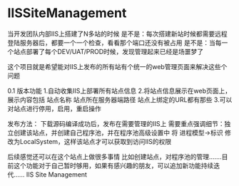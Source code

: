 # IISSiteManagement
当开发团队内部IIS上搭建了N多站的时候
是不是：每次搭建新站时候都需要远程登陆服务器后，都要一个一个检查，看看那个端口还没有被占用
是不是：当每一个站点部署了每个DEV/UAT/PROD时候，发现管理起来已经是场噩梦了

这个项目就是希望能对IIS上发布的所有站有个统一的web管理页面来解决这些个问题

0.1 版本功能
1.自动收集IIS上部署所有站点信息
2.将站点信息展示在web页面上，展示内容包括 站点名称  站点所在服务器端路径  站点上绑定的URL都有那些
3.可以对站点进行停用，启用，重启操作

发布方法：
下载源码编译成功后，发布在需要管理的IIS上
需要重点强调细节：独立创建该站点，并创建自己程序池，并在程序池高级设置中 将  进程模型->标识 修改为LocalSystem，这样该站点才可以获取到访问IIS的权限

后续感觉还可以在这个站点上做很多事情
比如创建站点，对程序池的管理.......目前这个功能对于自己暂时够用，如果有感兴趣的朋友，可以追加新功能持续迭代......
IIS Site Management
